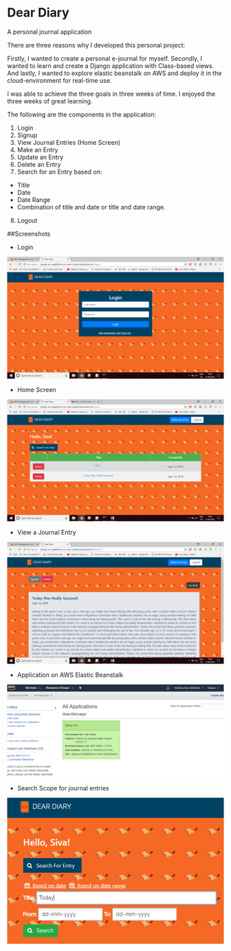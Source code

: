 # Dear Diary
A personal journal application

 There are three reasons why I developed this personal project:
 
 Firstly, I wanted to create a personal e-journal for myself. 
 Secondly, I wanted to learn and create a Django application with Class-based views. 
 And lastly, I wanted to explore elastic beanstalk on AWS and  deploy it in the cloud-environment for real-time use. 
 
 I was able to achieve the three goals in three weeks of time. I enjoyed the three weeks of great learning.
 
 The following are the components in the application:
 1. Login
 2. Signup
 3. View Journal Entries (Home Screen)
 4. Make an Entry
 5. Update an Entry
 6. Delete an Entry
 7. Search for an Entry based on: 
 - Title
 - Date
 - Date Range
 - Combination of title and date or title and date range.
 8. Logout
 
 
 ##Screenshots
 
- Login

![Login Page](https://github.com/mvsabhishek/mvsabhishek.github.io/blob/master/img/drd1.png)

- Home Screen

![Home Screen](https://github.com/mvsabhishek/mvsabhishek.github.io/blob/master/img/drd2.png)

- View a Journal Entry

![View Entry](https://github.com/mvsabhishek/mvsabhishek.github.io/blob/master/img/drd3.png)

- Application on AWS Elastic Beanstalk

![Application on AWS Elastic Beanstalk](https://github.com/mvsabhishek/mvsabhishek.github.io/blob/master/img/drd4.png)

- Search Scope for journal entries

![Search Scope for journal entries](https://github.com/mvsabhishek/mvsabhishek.github.io/blob/master/img/drd5.png)
